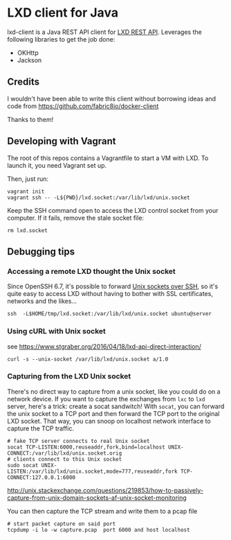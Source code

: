 # LXD client for Java

lxd-client is a Java REST API client for [LXD REST API](https://linuxcontainers.org/lxd/rest-api/). Leverages the following libraries to get the job done:

* OKHttp
* Jackson

## Credits

I wouldn't have been able to write this client without borrowing ideas and code from https://github.com/fabric8io/docker-client

Thanks to them!

## Developing with Vagrant

The root of this repos contains a Vagrantfile to start a VM with LXD. To launch it, you need Vagrant set up.

Then, just run:

    vagrant init
    vagrant ssh -- -L${PWD}/lxd.socket:/var/lib/lxd/unix.socket

Keep the SSH command open to access the LXD control socket from your computer. If it fails, remove the stale socket file:

    rm lxd.socket

## Debugging tips

### Accessing a remote LXD thought the Unix socket

Since OpenSSH 6.7, it's possible to forward [Unix sockets over SSH](https://lwn.net/Articles/609321/), so it's quite easy
to access LXD without having to bother with SSL certificates, networks and the likes...

    ssh  -L$HOME/tmp/lxd.socket:/var/lib/lxd/unix.socket ubuntu@server

### Using cURL with Unix socket

see https://www.stgraber.org/2016/04/18/lxd-api-direct-interaction/

    curl -s --unix-socket /var/lib/lxd/unix.socket a/1.0

### Capturing from the LXD Unix socket

There's no direct way to capture from a unix socket, like you could do on a network device. If you want to capture the
exchanges from `lxc` to `lxd` server, here's a trick: create a socat sandwitch! With `socat`, you can forward the
unix socket to a TCP port and then forward the TCP port to the original LXD socket. That way, you can snoop on localhost
network interface to capture the TCP traffic.

    # fake TCP server connects to real Unix socket
    socat TCP-LISTEN:6000,reuseaddr,fork,bind=localhost UNIX-CONNECT:/var/lib/lxd/unix.socket.orig
    # clients connect to this Unix socket
    sudo socat UNIX-LISTEN:/var/lib/lxd/unix.socket,mode=777,reuseaddr,fork TCP-CONNECT:127.0.0.1:6000

http://unix.stackexchange.com/questions/219853/how-to-passively-capture-from-unix-domain-sockets-af-unix-socket-monitoring

You can then capture the TCP stream and write them to a pcap file

    # start packet capture on said port
    tcpdump -i lo -w capture.pcap  port 6000 and host localhost

